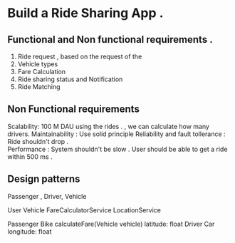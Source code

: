 # Build a Ride Sharing App . 


## Functional and Non functional requirements .
1. Ride request , based on the request of the
2. Vehicle types
3. Fare Calculation
4. Ride sharing status and Notification
5. Ride Matching

## Non Functional requirements  
Scalability:  100 M DAU using the rides . , we can calculate how many drivers. 
Maintainability : Use solid principle
Reliability and fault tollerance : Ride shouldn't drop .  
Performance : System shouldn't be slow . User should be able to get a ride within 500 ms . 

## Design patterns 

Passenger , Driver, Vehicle 

User                 Vehicle          FareCalculatorService                  LocationService


Passenger            Bike             calculateFare(Vehicle vehicle)         latitude: float
Driver               Car                                                     longitude: float
                                                                              



